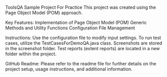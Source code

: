 
ToolsQA Sample Project For Practice
  This project was created using the Page Object Model (POM) approach.

Key Features:
  Implementation of Page Object Model (POM)
  Generic Methods and Utility Functions
  Configuration File Management


Instructions:
  Use the configuration file to modify input settings.
  To run test cases, utilize the TestCasesForDemoQA.java class.
  Screenshots are stored in the screenshot folder.
  Test reports (extent reports) are located in a new folder within the project.


GitHub Readme:
  Please refer to the readme file for further details on the project setup, usage instructions, and additional information.
